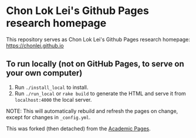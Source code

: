 # Chon Lok Lei's Github Pages research homepage

This repository serves as Chon Lok Lei's Github Pages research homepage: <https://chonlei.github.io>


## To run locally (not on GitHub Pages, to serve on your own computer)

1. Run `./install_local` to install.
2. Run `./run_local` or `rake build` to generate the HTML and serve it from `localhost:4000` the local server.

NOTE: This will automatically rebuild and refresh the pages on change, except for changes in `_config.yml`.


This was forked (then detached) from the [Academic Pages](https://github.com/academicpages/academicpages.github.io).

